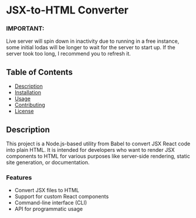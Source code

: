 # JSX-to-HTML Converter

### IMPORTANT: 
Live server will spin down in inactivity due to running in a free instance, some initial lodas will be longer to wait for the server to start up. If the server took too long, I recommend you to refresh it.

## Table of Contents

- [Description](#description)
- [Installation](#installation)
- [Usage](#usage)
- [Contributing](#contributing)
- [License](#license)

## Description

This project is a Node.js-based utility from Babel to convert JSX React code into plain HTML. It is intended for developers who want to render JSX components to HTML for various purposes like server-side rendering, static site generation, or documentation.

### Features

- Convert JSX files to HTML
- Support for custom React components
- Command-line interface (CLI)
- API for programmatic usage

